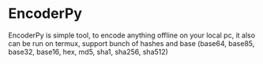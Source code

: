 # EncoderPy
EncoderPy is simple tool, to encode anything offline on your local pc, it also can be run on termux, support bunch of hashes and base (base64, base85, base32, base16, hex, md5, sha1, sha256, sha512)
